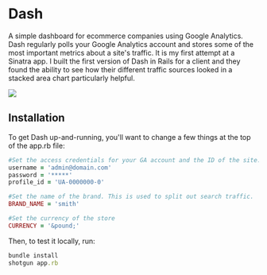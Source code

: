 Dash
====

A simple dashboard for ecommerce companies using Google Analytics. Dash regularly polls your Google Analytics account and stores some of the most important metrics about a site's traffic. It is my first attempt at a Sinatra app. I built the first version of Dash in Rails for a client and they found the ability to see how their different traffic sources looked in a stacked area chart particularly helpful.

![](https://dl.dropbox.com/u/11299300/dash_v1.png)

## Installation

To get Dash up-and-running, you'll want to change a few things at the top of the app.rb file:

```ruby
#Set the access credentials for your GA account and the ID of the site. #Todo — don't check in password!
username = 'admin@domain.com'
password = '*****'
profile_id = 'UA-0000000-0'

#Set the name of the brand. This is used to split out search traffic.
BRAND_NAME = 'smith'

#Set the currency of the store
CURRENCY = '&pound;'
```

Then, to test it locally, run:

```ruby
bundle install
shotgun app.rb
```


